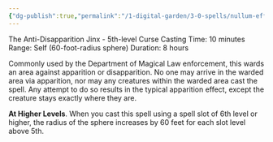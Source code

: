 ```yaml
---
{"dg-publish":true,"permalink":"/1-digital-garden/3-0-spells/nullum-effugium/"}
---
```


The Anti-Disapparition Jinx - 5th-level Curse 
Casting Time: 10 minutes 
Range: Self (60-foot-radius sphere) 
Duration: 8 hours 

Commonly used by the Department of Magical Law enforcement, this wards an area against apparition or disapparition. No one may arrive in the warded area via apparition, nor may any creatures within the warded area cast the spell. Any attempt to do so results in the typical apparition effect, except the creature stays exactly where they are. 

**At Higher Levels**. When you cast this spell using a spell slot of 6th level or higher, the radius of the sphere increases by 60 feet for each slot level above 5th.